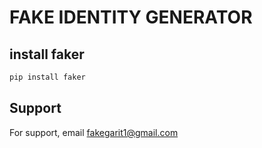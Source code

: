 
# FAKE IDENTITY GENERATOR




## install faker

```javascript
pip install faker
```


## Support

For support, email fakegarit1@gmail.com
